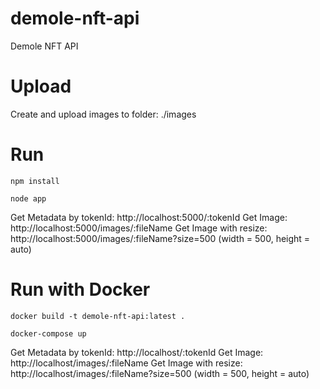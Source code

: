 # demole-nft-api
Demole NFT API

# Upload
Create and upload images to folder: ./images

# Run
`npm install`

`node app`

Get Metadata by tokenId: http://localhost:5000/:tokenId
Get Image: http://localhost:5000/images/:fileName
Get Image with resize: http://localhost:5000/images/:fileName?size=500 (width = 500, height = auto)

# Run with Docker
`docker build -t demole-nft-api:latest .`

`docker-compose up`

Get Metadata by tokenId: http://localhost/:tokenId
Get Image: http://localhost/images/:fileName
Get Image with resize: http://localhost/images/:fileName?size=500 (width = 500, height = auto)